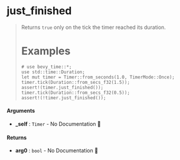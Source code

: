 # just\_finished

>  Returns `true` only on the tick the timer reached its duration.
>  # Examples
>  ```
>  # use bevy_time::*;
>  use std::time::Duration;
>  let mut timer = Timer::from_seconds(1.0, TimerMode::Once);
>  timer.tick(Duration::from_secs_f32(1.5));
>  assert!(timer.just_finished());
>  timer.tick(Duration::from_secs_f32(0.5));
>  assert!(!timer.just_finished());
>  ```

#### Arguments

- **\_self** : `Timer` \- No Documentation 🚧

#### Returns

- **arg0** : `bool` \- No Documentation 🚧